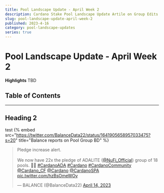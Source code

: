 ```yaml
---
title: Pool Landscape Update - April Week 2
description: Cardano Stake Pool Landscape Update Artile on Group Edits and Events
slug: pool-landscape-update-april-week-2
published: 2023-4-16
category: pool-landscape-updates
series: true
---
```


# Pool Landscape Update - April Week 2

**Highlights**
TBD

## Table of Contents

------------

## Heading 2
test
{% embed src="https://twitter.com/BalanceData22/status/1641905658957033475?s=20" title="Balance reports on Pool Group BD" %}

<blockquote class="twitter-tweet tw-align-center"><p lang="en" dir="ltr">Pledge increase alert.<br><br>We now have 22x the pledge of ADALITE (<a href="https://twitter.com/NuFi_Official?ref_src=twsrc%5Etfw">@NuFi_Official</a>) group of 18 pools. 🤷‍♂️ <a href="https://twitter.com/hashtag/CardanoADA?src=hash&amp;ref_src=twsrc%5Etfw">#CardanoADA</a> <a href="https://twitter.com/hashtag/Cardano?src=hash&amp;ref_src=twsrc%5Etfw">#Cardano</a> <a href="https://twitter.com/hashtag/CardanoCommunity?src=hash&amp;ref_src=twsrc%5Etfw">#CardanoCommunity</a> <a href="https://twitter.com/Cardano_CF?ref_src=twsrc%5Etfw">@Cardano_CF</a> <a href="https://twitter.com/Cardano?ref_src=twsrc%5Etfw">@Cardano</a> <a href="https://twitter.com/CardanoSPA?ref_src=twsrc%5Etfw">@CardanoSPA</a> <a href="https://t.co/hzBsOmeWOy">pic.twitter.com/hzBsOmeWOy</a></p>&mdash; BALANCE (@BalanceData22) <a href="https://twitter.com/BalanceData22/status/1646981987062763529?ref_src=twsrc%5Etfw">April 14, 2023</a></blockquote> <script async src="https://platform.twitter.com/widgets.js" charset="utf-8"></script>